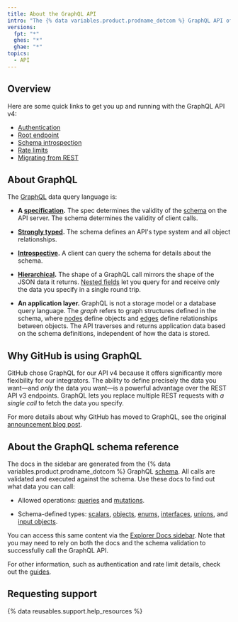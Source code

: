 ```yaml
---
title: About the GraphQL API
intro: "The {% data variables.product.prodname_dotcom %} GraphQL API offers flexibility and the ability to define precisely the data you want to fetch."
versions:
  fpt: "*"
  ghes: "*"
  ghae: "*"
topics:
  - API
---
```


## Overview

Here are some quick links to get you up and running with the GraphQL API v4:

- [Authentication](/graphql/guides/forming-calls-with-graphql#authenticating-with-graphql)
- [Root endpoint](/graphql/guides/forming-calls-with-graphql#the-graphql-endpoint)
- [Schema introspection](/graphql/guides/introduction-to-graphql#discovering-the-graphql-api)
- [Rate limits](/graphql/overview/resource-limitations)
- [Migrating from REST](/graphql/guides/migrating-from-rest-to-graphql)

## About GraphQL

The [GraphQL](https://graphql.github.io/) data query language is:

- **A [specification](https://graphql.github.io/graphql-spec/June2018/).** The spec determines the validity of the [schema](/graphql/guides/introduction-to-graphql#schema) on the API server. The schema determines the validity of client calls.

- **[Strongly typed](#about-the-graphql-schema-reference).** The schema defines an API's type system and all object relationships.

- **[Introspective](/graphql/guides/introduction-to-graphql#discovering-the-graphql-api).** A client can query the schema for details about the schema.

- **[Hierarchical](/graphql/guides/forming-calls-with-graphql).** The shape of a GraphQL call mirrors the shape of the JSON data it returns. [Nested fields](/graphql/guides/migrating-from-rest-to-graphql#example-nesting) let you query for and receive only the data you specify in a single round trip.

- **An application layer.** GraphQL is not a storage model or a database query language. The _graph_ refers to graph structures defined in the schema, where [nodes](/graphql/guides/introduction-to-graphql#node) define objects and [edges](/graphql/guides/introduction-to-graphql#edge) define relationships between objects. The API traverses and returns application data based on the schema definitions, independent of how the data is stored.

## Why GitHub is using GraphQL

GitHub chose GraphQL for our API v4 because it offers significantly more flexibility for our integrators. The ability to define precisely the data you want&mdash;and _only_ the data you want&mdash;is a powerful advantage over the REST API v3 endpoints. GraphQL lets you replace multiple REST requests with _a single call_ to fetch the data you specify.

For more details about why GitHub has moved to GraphQL, see the original [announcement blog post](https://githubengineering.com/the-github-graphql-api/).

## About the GraphQL schema reference

The docs in the sidebar are generated from the {% data variables.product.prodname_dotcom %} GraphQL [schema](/graphql/guides/introduction-to-graphql#discovering-the-graphql-api). All calls are validated and executed against the schema. Use these docs to find out what data you can call:

- Allowed operations: [queries](/graphql/reference/queries) and [mutations](/graphql/reference/mutations).

- Schema-defined types: [scalars](/graphql/reference/scalars), [objects](/graphql/reference/objects), [enums](/graphql/reference/enums), [interfaces](/graphql/reference/interfaces), [unions](/graphql/reference/unions), and [input objects](/graphql/reference/input-objects).

You can access this same content via the [Explorer Docs sidebar](/graphql/guides/using-the-explorer#accessing-the-sidebar-docs). Note that you may need to rely on both the docs and the schema validation to successfully call the GraphQL API.

For other information, such as authentication and rate limit details, check out the [guides](/graphql/guides).

## Requesting support

{% data reusables.support.help_resources %}
